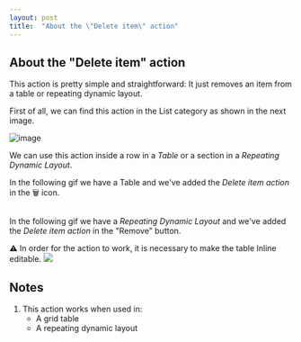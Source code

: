 ```yaml
---
layout: post
title:  "About the \"Delete item\" action"
---
```


## About the "Delete item" action

This action is pretty simple and straightforward: It just removes an item from a table or repeating dynamic layout. 

First of all, we can find this action in the List category as shown in the next image.

![image](https://user-images.githubusercontent.com/19811297/141845370-be3a5538-aada-429b-8b5d-c5be8579be58.png)

We can use this action inside a row in a _Table_ or a section in a _Repeating Dynamic Layout_. 

In the following gif we have a Table and we've added the _Delete item action_ in the 🗑 icon. 

<img data-gifffer="https://raw.githubusercontent.com/dfrankmv/pegablog/gh-pages/img/SMYeIXpBrj.gif" />

In the following gif we have a _Repeating Dynamic Layout_ and we've added the _Delete item action_ in the "Remove" button.

<img data-gifffer="https://raw.githubusercontent.com/dfrankmv/pegablog/gh-pages/img/qCSBer1VzN.gif" />

<div class="block warning">
    ⚠ In order for the action to work, it is necessary to make the table Inline editable.
    <img src="https://user-images.githubusercontent.com/19811297/141969058-552c5bbc-0e44-45a3-9198-558b003fcf1a.png" />
</div>

## Notes
1. This action works when used in:
    - A grid table
    - A repeating dynamic layout


